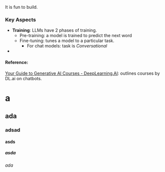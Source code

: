 It is fun to build.

### Key Aspects
- **Training**: LLMs have 2 phases of training.
	- Pre-training: a model is trained to predict the next word
	- Fine-tuning: tunes a model to a particular task.
		- For chat models: task is *Conversational*
- 

#### Reference: 
[Your Guide to Generative AI Courses - DeepLearning.AI](https://www.deeplearning.ai/resources/generative-ai-courses-guide/): outlines courses by DL.ai on chatbots.


# a
## ada
### adsad
#### asds
##### asda
###### ada
